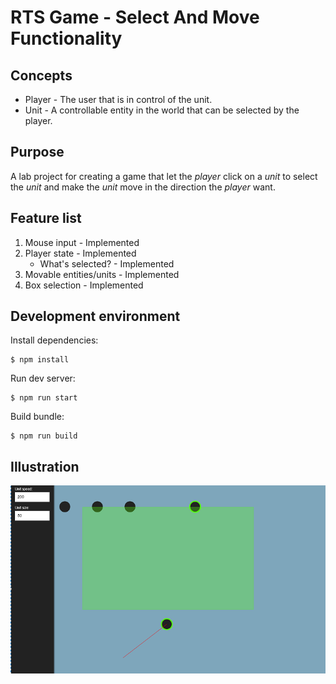 # RTS Game - Select And Move Functionality

## Concepts
- Player  - The user that is in control of the unit. 
- Unit    - A controllable entity in the world that can be selected by the player.

## Purpose
A lab project for creating a game that let the *player*
click on a *unit* to select the *unit* and make the *unit* move 
in the direction the *player* want. 

## Feature list
1) Mouse input              - Implemented
2) Player state             - Implemented
    - What's selected?      - Implemented
3) Movable entities/units   - Implemented
4) Box selection            - Implemented


## Development environment

Install dependencies: 
```
$ npm install
```

Run dev server: 

```
$ npm run start
```

Build bundle:
```
$ npm run build
```

## Illustration
![alt text](https://raw.githubusercontent.com/stho01/rts-select-and-move/master/doc/sample.png "")


